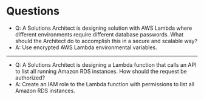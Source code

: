 # Questions

- Q:  A Solutions Architect is designing solution with AWS Lambda where different environments require different database passwords.
What should the Architect do to accomplish this in a secure and scalable way?
- A: Use encrypted AWS Lambda environmental variables.
---
- Q: A Solutions Architect is designing a Lambda function that calls an API to list all running Amazon RDS instances.
How should the request be authorized?
- A: Create an IAM role to the Lambda function with permissions to list all Amazon RDS instances.
